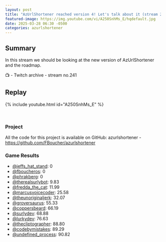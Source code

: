 ```yaml
---
layout: post
title: "AzUrlShortener reached version 4! Let's talk about it (stream 242)"
featured-image: https://img.youtube.com/vi/A250SnhMs_E/hqdefault.jpg
date: 2025-03-28 06:30 -0500
categories: azurlshortener
---
```

## Summary

In this stream we should be looking at the new version of AzUrlShortener and the roadmap.

📺 - Twitch archive - stream no.241

## Replay

{% include youtube.html id="A250SnhMs_E" %}

<br/><!--more-->

### Project

All the code for this project is available on GitHub: azurlshortener - https://github.com/FBoucher/azurlshortener

### Game Results

- [@jeffs_hat_stand](https://www.twitch.tv/jeffs_hat_stand): 0
- [@fboucheros](https://www.twitch.tv/fboucheros): 0
- [@phrakberg](https://www.twitch.tv/phrakberg): 0
- [@therealsurlybot](https://www.twitch.tv/therealsurlybot): 9.83
- [@fredda_the_cat](https://www.twitch.tv/fredda_the_cat): 11.99
- [@marcusvoicecoder](https://www.twitch.tv/marcusvoicecoder): 25.58
- [@theunoriginaljerk](https://www.twitch.tv/theunoriginaljerk): 32.07
- [@groversaurus](https://www.twitch.tv/groversaurus): 55.33
- [@coppersbeard](https://www.twitch.tv/coppersbeard): 66.19
- [@surlydev](https://www.twitch.tv/surlydev): 68.88
- [@lurkydev](https://www.twitch.tv/lurkydev): 76.63
- [@thecliptographer](https://www.twitch.tv/thecliptographer): 88.80
- [@codebymistakes](https://www.twitch.tv/codebymistakes): 89.29
- [@undefined_process](https://www.twitch.tv/undefined_process): 90.82
